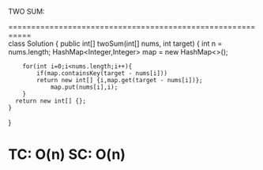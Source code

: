 TWO SUM:

===========================================================  
    class Solution {
    public int[] twoSum(int[] nums, int target) {
        int n = nums.length;
        HashMap<Integer,Integer> map = new HashMap<>();   
        
    
        for(int i=0;i<nums.length;i++){
            if(map.containsKey(target - nums[i]))
            return new int[] {i,map.get(target - nums[i])};
                map.put(nums[i],i);
        }
      return new int[] {};  
    }
}

TC: O(n)
SC: O(n)
=============================================================
